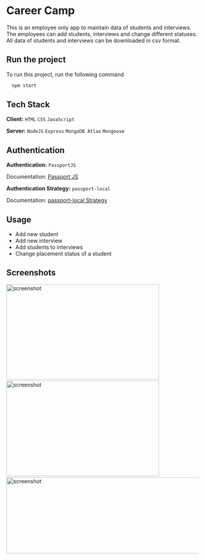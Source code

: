 
# Career Camp

This is an employee only app to maintain data of students and interviews. The employees can add students, interviews and change different statuses. All data of students and interviews can be downloaded in csv format.

## Run the project

To run this project, run the following command

```bash
  npm start
```
## Tech Stack

**Client:** `HTML` `CSS` `JavaScript`

**Server:** `NodeJS` `Express` `MongoDB Atlas` `Mongoose`

## Authentication

**Authentication:** `PassportJS`

Documentation: [Passport JS](https://www.passportjs.org/docs/)

**Authentication Strategy:** `passport-local`

Documentation: [passport-local Strategy](passportjs.org/packages/passport-local/)
## Usage

- Add new student
- Add new interview
- Add students to interviews
- Change  placement status of a student
## Screenshots

<img src="https://user-images.githubusercontent.com/114740896/209808026-8107e023-4790-40cd-9ba4-e0650a310447.png" alt="screenshot" height="250" width="400">&ensp;<img src="https://user-images.githubusercontent.com/114740896/209808012-870f115d-11dc-460d-a956-d386238c28ca.png" alt="screenshot" height="250" width="400">&ensp;<img src="https://user-images.githubusercontent.com/114740896/209808022-5cf7f062-a023-46bf-b74a-50c6deaf2445.png" alt="screenshot" height="200" width="600">
